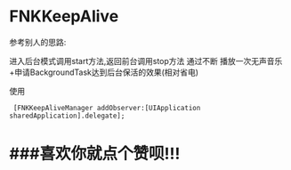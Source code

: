 # FNKKeepAlive

参考别人的思路:

进入后台模式调用start方法,返回前台调用stop方法
通过不断 播放一次无声音乐+申请BackgroundTask达到后台保活的效果(相对省电)

使用
```
 [FNKKeepAliveManager addObserver:[UIApplication sharedApplication].delegate];

```
# ###喜欢你就点个赞呗!!!

